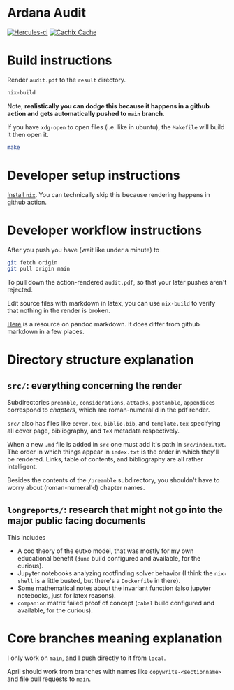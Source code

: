 # Ardana Audit
[![Hercules-ci][Herc badge]][Herc link]
[![Cachix Cache][Cachix badge]][Cachix link]

[Herc badge]: https://img.shields.io/badge/ci--by--hercules-green.svg
[Herc link]: https://hercules-ci.com/github/ArdanaLabs/audit
[Cachix badge]: https://img.shields.io/badge/cachix-private_ArdanaLabs-blue.svg
[Cachix link]: https://private-ardanalabs.cachix.org

# Build instructions

Render `audit.pdf` to the `result` directory. 
``` sh
nix-build
```

Note, **realistically you can dodge this because it happens in a github action and gets automatically pushed to `main` branch**. 

If you have `xdg-open` to open files (i.e. like in ubuntu), the `Makefile` will build it then open it. 

``` sh
make 
```

# Developer setup instructions

[Install `nix`](https://nixos.org/download.html). You can technically skip this because rendering happens in github action. 

# Developer workflow instructions

After you push you have (wait like under a minute) to 

``` sh
git fetch origin
git pull origin main
```

To pull down the action-rendered `audit.pdf`, so that your later pushes aren't rejected. 

Edit source files with markdown in latex, you can use `nix-build` to verify that nothing in the render is broken. 

[Here](https://garrettgman.github.io/rmarkdown/authoring_pandoc_markdown.html) is a resource on pandoc markdown. It does differ from github markdown in a few places. 

# Directory structure explanation

## `src/`: everything concerning the render

Subdirectories `preamble`, `considerations`, `attacks`, `postamble`, `appendices` correspond to _chapters_, which are roman-numeral'd in the pdf render. 

`src/` also has files like `cover.tex`, `biblio.bib`, and `template.tex` specifying all cover page, bibliography, and `TeX` metadata respectively. 

When a new `.md` file is added in `src` one must add it's path in `src/index.txt`. The order in which things appear in `index.txt` is the order in which they'll be rendered. Links, table of contents, and bibliography are all rather intelligent. 

Besides the contents of the `/preamble` subdirectory, you shouldn't have to worry about (roman-numeral'd) chapter names.

## `longreports/`: research that might not go into the major public facing documents

This includes
- A coq theory of the eutxo model, that was mostly for my own educational benefit (`dune` build configured and available, for the curious). 
- Jupyter notebooks analyzing rootfinding solver behavior (I think the `nix-shell` is a little busted, but there's a `Dockerfile` in there).
- Some mathematical notes about the invariant function (also jupyter notebooks, just for latex reasons).
- `companion` matrix failed proof of concept (`cabal` build configured and available, for the curious). 

# Core branches meaning explanation 

I only work on `main`, and I push directly to it from `local`. 

April should work from branches with names like `copywrite-<sectionname>` and file pull requests to `main`.
